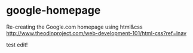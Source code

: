 google-homepage
===============
Re-creating the Google.com homepage using html&css
http://www.theodinproject.com/web-development-101/html-css?ref=lnav

test edit!
